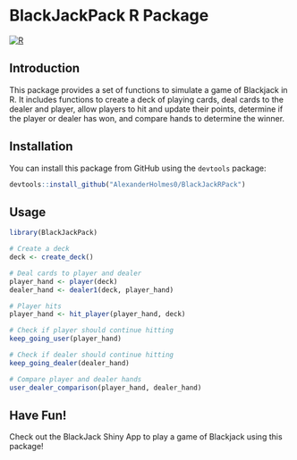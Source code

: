 # BlackJackPack R Package

[![R](https://github.com/AlexanderHolmes0/BlackJackRPack/actions/workflows/r.yml/badge.svg)](https://github.com/AlexanderHolmes0/BlackJackRPack/actions/workflows/r.yml)

## Introduction

This package provides a set of functions to simulate a game of Blackjack in R. It includes functions to create a deck of playing cards, deal cards to the dealer and player, allow players to hit and update their points, determine if the player or dealer has won, and compare hands to determine the winner.

## Installation

You can install this package from GitHub using the `devtools` package:

```r
devtools::install_github("AlexanderHolmes0/BlackJackRPack")
```

## Usage

```r
library(BlackJackPack)

# Create a deck
deck <- create_deck()

# Deal cards to player and dealer
player_hand <- player(deck)
dealer_hand <- dealer1(deck, player_hand)

# Player hits
player_hand <- hit_player(player_hand, deck)

# Check if player should continue hitting
keep_going_user(player_hand)

# Check if dealer should continue hitting
keep_going_dealer(dealer_hand)

# Compare player and dealer hands
user_dealer_comparison(player_hand, dealer_hand)
```

## Have Fun!

Check out the BlackJack Shiny App to play a game of Blackjack using this package!
